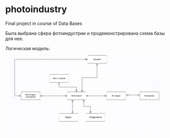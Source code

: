 # photoindustry
Final project in course of Data Bases

Была выбрана сфера фотоиндустрии и продемонстрирована схема базы для нее. 

Логическая модель:
![alt text](https://github.com/ea-evdokimov/photoindustry/blob/master/pics/model_1.png?raw=true)
